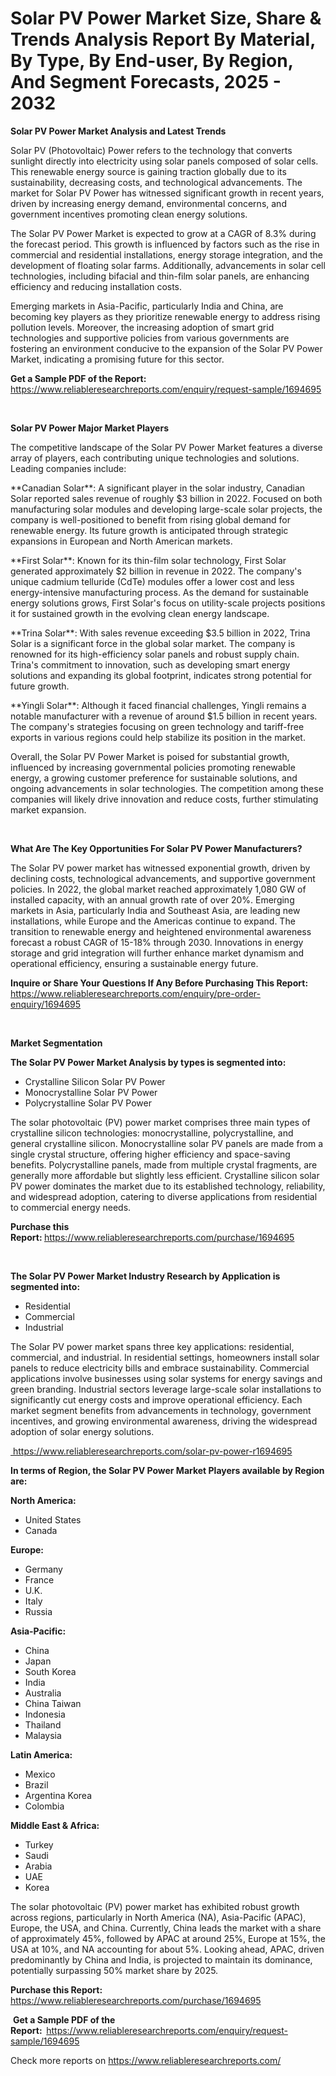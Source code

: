 <p><h1>Solar PV Power Market Size, Share & Trends Analysis Report By Material, By Type, By End-user, By Region, And Segment Forecasts, 2025 - 2032</h1></p><p><strong>Solar PV Power Market Analysis and Latest Trends</strong></p>
<p><p>Solar PV (Photovoltaic) Power refers to the technology that converts sunlight directly into electricity using solar panels composed of solar cells. This renewable energy source is gaining traction globally due to its sustainability, decreasing costs, and technological advancements. The market for Solar PV Power has witnessed significant growth in recent years, driven by increasing energy demand, environmental concerns, and government incentives promoting clean energy solutions.</p><p>The Solar PV Power Market is expected to grow at a CAGR of 8.3% during the forecast period. This growth is influenced by factors such as the rise in commercial and residential installations, energy storage integration, and the development of floating solar farms. Additionally, advancements in solar cell technologies, including bifacial and thin-film solar panels, are enhancing efficiency and reducing installation costs. </p><p>Emerging markets in Asia-Pacific, particularly India and China, are becoming key players as they prioritize renewable energy to address rising pollution levels. Moreover, the increasing adoption of smart grid technologies and supportive policies from various governments are fostering an environment conducive to the expansion of the Solar PV Power Market, indicating a promising future for this sector.</p></p>
<p><strong>Get a Sample PDF of the Report:&nbsp;</strong> <a href="https://www.reliableresearchreports.com/enquiry/request-sample/1694695?utm_campaign=3316&utm_medium=2&utm_source=Github&utm_content=ia&utm_term=25032025&utm_id=solar-pv-power">https://www.reliableresearchreports.com/enquiry/request-sample/1694695</a></p>
<p>&nbsp;</p>
<p><strong>Solar PV Power Major Market Players</strong></p>
<p><p>The competitive landscape of the Solar PV Power Market features a diverse array of players, each contributing unique technologies and solutions. Leading companies include:</p><p>**Canadian Solar**: A significant player in the solar industry, Canadian Solar reported sales revenue of roughly $3 billion in 2022. Focused on both manufacturing solar modules and developing large-scale solar projects, the company is well-positioned to benefit from rising global demand for renewable energy. Its future growth is anticipated through strategic expansions in European and North American markets.</p><p>**First Solar**: Known for its thin-film solar technology, First Solar generated approximately $2 billion in revenue in 2022. The company's unique cadmium telluride (CdTe) modules offer a lower cost and less energy-intensive manufacturing process. As the demand for sustainable energy solutions grows, First Solar's focus on utility-scale projects positions it for sustained growth in the evolving clean energy landscape.</p><p>**Trina Solar**: With sales revenue exceeding $3.5 billion in 2022, Trina Solar is a significant force in the global solar market. The company is renowned for its high-efficiency solar panels and robust supply chain. Trina's commitment to innovation, such as developing smart energy solutions and expanding its global footprint, indicates strong potential for future growth.</p><p>**Yingli Solar**: Although it faced financial challenges, Yingli remains a notable manufacturer with a revenue of around $1.5 billion in recent years. The company's strategies focusing on green technology and tariff-free exports in various regions could help stabilize its position in the market.</p><p>Overall, the Solar PV Power Market is poised for substantial growth, influenced by increasing governmental policies promoting renewable energy, a growing customer preference for sustainable solutions, and ongoing advancements in solar technologies. The competition among these companies will likely drive innovation and reduce costs, further stimulating market expansion.</p></p>
<p>&nbsp;</p>
<p><strong>What Are The Key Opportunities For Solar PV Power Manufacturers?</strong></p>
<p><p>The Solar PV power market has witnessed exponential growth, driven by declining costs, technological advancements, and supportive government policies. In 2022, the global market reached approximately 1,080 GW of installed capacity, with an annual growth rate of over 20%. Emerging markets in Asia, particularly India and Southeast Asia, are leading new installations, while Europe and the Americas continue to expand. The transition to renewable energy and heightened environmental awareness forecast a robust CAGR of 15-18% through 2030. Innovations in energy storage and grid integration will further enhance market dynamism and operational efficiency, ensuring a sustainable energy future.</p></p>
<p><strong>Inquire or Share Your Questions If Any Before Purchasing This Report:</strong> <a href="https://www.reliableresearchreports.com/enquiry/pre-order-enquiry/1694695?utm_campaign=3316&utm_medium=2&utm_source=Github&utm_content=ia&utm_term=25032025&utm_id=solar-pv-power">https://www.reliableresearchreports.com/enquiry/pre-order-enquiry/1694695</a></p>
<p>&nbsp;</p>
<p><strong>Market Segmentation</strong></p>
<p><strong>The Solar PV Power Market Analysis by types is segmented into:</strong></p>
<p><ul><li>Crystalline Silicon Solar PV Power</li><li>Monocrystalline Solar PV Power</li><li>Polycrystalline Solar PV Power</li></ul></p>
<p><p>The solar photovoltaic (PV) power market comprises three main types of crystalline silicon technologies: monocrystalline, polycrystalline, and general crystalline silicon. Monocrystalline solar PV panels are made from a single crystal structure, offering higher efficiency and space-saving benefits. Polycrystalline panels, made from multiple crystal fragments, are generally more affordable but slightly less efficient. Crystalline silicon solar PV power dominates the market due to its established technology, reliability, and widespread adoption, catering to diverse applications from residential to commercial energy needs.</p></p>
<p><strong>Purchase this Report:&nbsp;</strong><a href="https://www.reliableresearchreports.com/purchase/1694695?utm_campaign=3316&utm_medium=2&utm_source=Github&utm_content=ia&utm_term=25032025&utm_id=solar-pv-power">https://www.reliableresearchreports.com/purchase/1694695</a></p>
<p>&nbsp;</p>
<p><strong>The Solar PV Power Market Industry Research by Application is segmented into:</strong></p>
<p><ul><li>Residential</li><li>Commercial</li><li>Industrial</li></ul></p>
<p><p>The Solar PV power market spans three key applications: residential, commercial, and industrial. In residential settings, homeowners install solar panels to reduce electricity bills and embrace sustainability. Commercial applications involve businesses using solar systems for energy savings and green branding. Industrial sectors leverage large-scale solar installations to significantly cut energy costs and improve operational efficiency. Each market segment benefits from advancements in technology, government incentives, and growing environmental awareness, driving the widespread adoption of solar energy solutions.</p></p>
<p><a href="https://www.reliableresearchreports.com/solar-pv-power-r1694695?utm_campaign=3316&utm_medium=2&utm_source=Github&utm_content=ia&utm_term=25032025&utm_id=solar-pv-power">&nbsp;https://www.reliableresearchreports.com/solar-pv-power-r1694695</a></p>
<p><strong>In terms of Region, the Solar PV Power Market Players available by Region are:</strong></p>
<p>
    <p> <strong> North America: </strong>
        <ul>
            <li>United States</li>
            <li>Canada</li>
        </ul>
        </p> 
    <p> <strong> Europe: </strong>
        <ul>
            <li>Germany</li>
            <li>France</li>
            <li>U.K.</li>
            <li>Italy</li>
            <li>Russia</li>
        </ul>
        </p> 
    <p> <strong> Asia-Pacific: </strong>
        <ul>
            <li>China</li>
            <li>Japan</li>
            <li>South Korea</li>
            <li>India</li>
            <li>Australia</li>
            <li>China Taiwan</li>
            <li>Indonesia</li>
            <li>Thailand</li>
            <li>Malaysia</li>
        </ul>
        </p> 
    <p> <strong> Latin America: </strong>
        <ul>
            <li>Mexico</li>
            <li>Brazil</li>
            <li>Argentina Korea</li>
            <li>Colombia</li>
        </ul>
        </p> 
    <p> <strong> Middle East & Africa: </strong>
        <ul>
            <li>Turkey</li>
            <li>Saudi</li>
            <li>Arabia</li>
            <li>UAE</li>
            <li>Korea</li>
        </ul>
    </p>
    </p>
<p><p>The solar photovoltaic (PV) power market has exhibited robust growth across regions, particularly in North America (NA), Asia-Pacific (APAC), Europe, the USA, and China. Currently, China leads the market with a share of approximately 45%, followed by APAC at around 25%, Europe at 15%, the USA at 10%, and NA accounting for about 5%. Looking ahead, APAC, driven predominantly by China and India, is projected to maintain its dominance, potentially surpassing 50% market share by 2025.</p></p>
<p><strong>Purchase this Report: </strong><a href="https://www.reliableresearchreports.com/purchase/1694695?utm_campaign=3316&utm_medium=2&utm_source=Github&utm_content=ia&utm_term=25032025&utm_id=solar-pv-power">https://www.reliableresearchreports.com/purchase/1694695</a></p>
<p>&nbsp;<strong>Get a Sample PDF of the Report:&nbsp;&nbsp;</strong><a href="https://www.reliableresearchreports.com/enquiry/request-sample/1694695?utm_campaign=3316&utm_medium=2&utm_source=Github&utm_content=ia&utm_term=25032025&utm_id=solar-pv-power">https://www.reliableresearchreports.com/enquiry/request-sample/1694695</a></p>
<p><strong></strong></p>
<p>Check more reports on <a href="https://www.reliableresearchreports.com/?utm_campaign=3316&utm_medium=2&utm_source=Github&utm_content=ia&utm_term=25032025&utm_id=solar-pv-power">https://www.reliableresearchreports.com/</a></p>